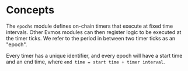 <!--
order: 1
-->

# Concepts

The `epochs` module defines on-chain timers that execute at fixed time intervals. Other Evmos modules can then register logic to be executed at the timer ticks. We refer to the period in between two timer ticks as an "epoch". 

Every timer has a unique identifier, and every epoch will have a start time and an end time, where `end time = start time + timer interval`.
